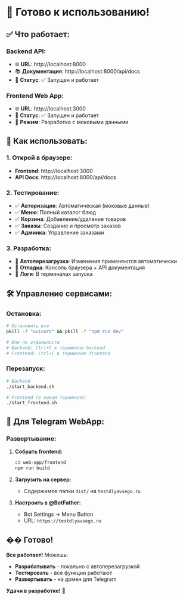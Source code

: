 # 🎉 Готово к использованию!

## ✅ Что работает:

### **Backend API:**
- 🌐 **URL**: http://localhost:8000
- 📚 **Документация**: http://localhost:8000/api/docs
- 🔧 **Статус**: ✅ Запущен и работает

### **Frontend Web App:**
- 🌐 **URL**: http://localhost:3000
- 📱 **Статус**: ✅ Запущен и работает
- 🎯 **Режим**: Разработка с моковыми данными

## 🚀 Как использовать:

### **1. Открой в браузере:**
- **Frontend**: http://localhost:3000
- **API Docs**: http://localhost:8000/api/docs

### **2. Тестирование:**
- ✅ **Авторизация**: Автоматическая (моковые данные)
- ✅ **Меню**: Полный каталог блюд
- ✅ **Корзина**: Добавление/удаление товаров
- ✅ **Заказы**: Создание и просмотр заказов
- ✅ **Админка**: Управление заказами

### **3. Разработка:**
- 🔄 **Автоперезагрузка**: Изменения применяются автоматически
- 🐛 **Отладка**: Консоль браузера + API документация
- 📝 **Логи**: В терминалах запуска

## 🛠️ Управление сервисами:

### **Остановка:**
```bash
# Остановить все
pkill -f "uvicorn" && pkill -f "npm run dev"

# Или по отдельности
# Backend: Ctrl+C в терминале backend
# Frontend: Ctrl+C в терминале frontend
```

### **Перезапуск:**
```bash
# Backend
./start_backend.sh

# Frontend (в новом терминале)
./start_frontend.sh
```

## 📱 Для Telegram WebApp:

### **Развертывание:**
1. **Собрать frontend:**
   ```bash
   cd web-app/frontend
   npm run build
   ```

2. **Загрузить на сервер:**
   - Содержимое папки `dist/` на `testdlyavsego.ru`

3. **Настроить в @BotFather:**
   - Bot Settings → Menu Button
   - URL: `https://testdlyavsego.ru`

## �� Готово!

**Все работает!** Можешь:
- **Разрабатывать** - локально с автоперезагрузкой
- **Тестировать** - все функции работают
- **Развертывать** - на домен для Telegram

**Удачи в разработке!** 🚀
